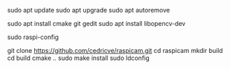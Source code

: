 sudo apt update
sudo apt upgrade
sudo apt autoremove

sudo apt install cmake git gedit
sudo apt install libopencv-dev

sudo raspi-config

git clone https://github.com/cedricve/raspicam.git
cd raspicam
mkdir build
cd build
cmake ..
sudo make install
sudo ldconfig